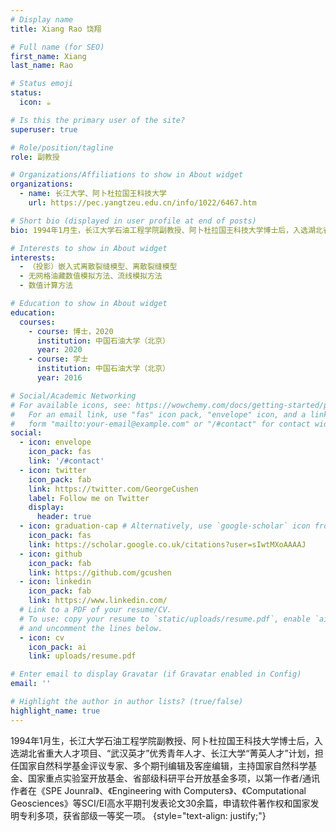 ```yaml
---
# Display name
title: Xiang Rao 饶翔

# Full name (for SEO)
first_name: Xiang
last_name: Rao

# Status emoji
status:
  icon: ☕️

# Is this the primary user of the site?
superuser: true

# Role/position/tagline
role: 副教授

# Organizations/Affiliations to show in About widget
organizations:
  - name: 长江大学、阿卜杜拉国王科技大学
    url: https://pec.yangtzeu.edu.cn/info/1022/6467.htm

# Short bio (displayed in user profile at end of posts)
bio: 1994年1月生，长江大学石油工程学院副教授、阿卜杜拉国王科技大学博士后，入选湖北省重大人才项目、“武汉英才”优秀青年人才、长江大学“菁英人才”计划，担任国家自然科学基金评议专家、多个期刊编辑及客座编辑，主持国家自然科学基金、国家重点实验室开放基金、省部级科研平台开放基金多项，以第一作者/通讯作者在《SPE Jounral》、《Engineering with Computers》、《Computational Geosciences》等SCI/EI高水平期刊发表论文30余篇，申请软件著作权和国家发明专利多项，获省部级一等奖一项。

# Interests to show in About widget
interests:
  - （投影）嵌入式离散裂缝模型、离散裂缝模型
  - 无网格油藏数值模拟方法、流线模拟方法
  - 数值计算方法

# Education to show in About widget
education:
  courses:
    - course: 博士，2020
      institution: 中国石油大学（北京）
      year: 2020
    - course: 学士
      institution: 中国石油大学（北京）
      year: 2016

# Social/Academic Networking
# For available icons, see: https://wowchemy.com/docs/getting-started/page-builder/#icons
#   For an email link, use "fas" icon pack, "envelope" icon, and a link in the
#   form "mailto:your-email@example.com" or "/#contact" for contact widget.
social:
  - icon: envelope
    icon_pack: fas
    link: '/#contact'
  - icon: twitter
    icon_pack: fab
    link: https://twitter.com/GeorgeCushen
    label: Follow me on Twitter
    display:
      header: true
  - icon: graduation-cap # Alternatively, use `google-scholar` icon from `ai` icon pack
    icon_pack: fas
    link: https://scholar.google.co.uk/citations?user=sIwtMXoAAAAJ
  - icon: github
    icon_pack: fab
    link: https://github.com/gcushen
  - icon: linkedin
    icon_pack: fab
    link: https://www.linkedin.com/
  # Link to a PDF of your resume/CV.
  # To use: copy your resume to `static/uploads/resume.pdf`, enable `ai` icons in `params.yaml`,
  # and uncomment the lines below.
  - icon: cv
    icon_pack: ai
    link: uploads/resume.pdf

# Enter email to display Gravatar (if Gravatar enabled in Config)
email: ''

# Highlight the author in author lists? (true/false)
highlight_name: true
---
```


1994年1月生，长江大学石油工程学院副教授、阿卜杜拉国王科技大学博士后，入选湖北省重大人才项目、“武汉英才”优秀青年人才、长江大学“菁英人才”计划，担任国家自然科学基金评议专家、多个期刊编辑及客座编辑，主持国家自然科学基金、国家重点实验室开放基金、省部级科研平台开放基金多项，以第一作者/通讯作者在《SPE Jounral》、《Engineering with Computers》、《Computational Geosciences》等SCI/EI高水平期刊发表论文30余篇，申请软件著作权和国家发明专利多项，获省部级一等奖一项。
{style="text-align: justify;"}
